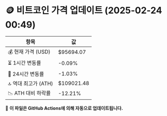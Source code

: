 # 🪙 비트코인 가격 업데이트 (2025-02-24 00:49)

| 항목                | 값 |
|--------------------|----------------|
| 💰 현재 가격 (USD) | $95694.07 |
| ⏳ 1시간 변동률    | -0.09% |
| 📆 24시간 변동률   | -1.03% |
| 🔝 역대 최고가 (ATH) | $109021.48 |
| 📉 ATH 대비 하락률 | -12.21% |

🔄 **이 파일은 GitHub Actions에 의해 자동으로 업데이트됩니다.**

